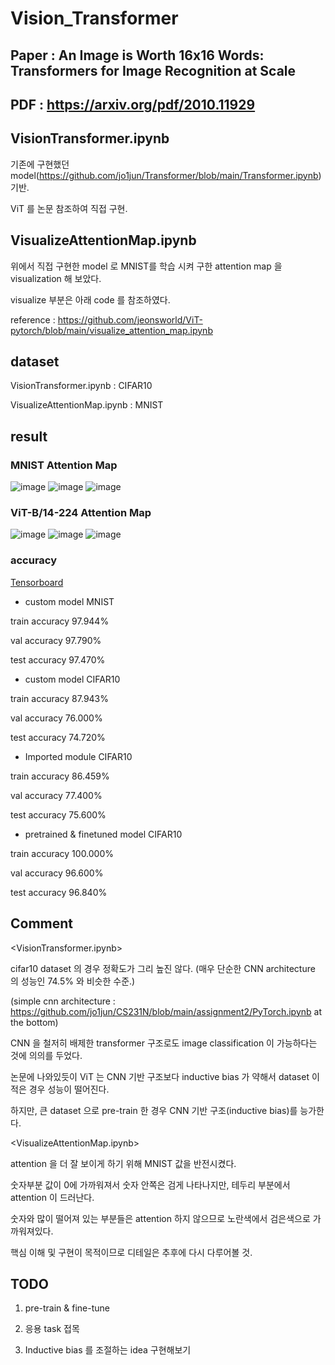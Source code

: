 # Vision_Transformer
## Paper : An Image is Worth 16x16 Words: Transformers for Image Recognition at Scale
## PDF : https://arxiv.org/pdf/2010.11929

## VisionTransformer.ipynb
기존에 구현했던 model(https://github.com/jo1jun/Transformer/blob/main/Transformer.ipynb) 기반.

ViT 를 논문 참조하여 직접 구현.

## VisualizeAttentionMap.ipynb
위에서 직접 구현한 model 로 MNIST를 학습 시켜 구한 attention map 을 visualization 해 보았다.

visualize 부분은 아래 code 를 참조하였다.

reference : https://github.com/jeonsworld/ViT-pytorch/blob/main/visualize_attention_map.ipynb

## dataset
VisionTransformer.ipynb : CIFAR10

VisualizeAttentionMap.ipynb : MNIST

## result
### MNIST Attention Map
![image](https://user-images.githubusercontent.com/68524289/117996078-cf4a4600-b37c-11eb-9d6d-c1e872ce0bd9.png)
![image](https://user-images.githubusercontent.com/68524289/117996156-e0935280-b37c-11eb-9a80-982f84886e11.png)
![image](https://user-images.githubusercontent.com/68524289/117996175-e426d980-b37c-11eb-8395-741f5a0506cc.png)

### ViT-B/14-224 Attention Map
![image](https://user-images.githubusercontent.com/68524289/117996596-3e279f00-b37d-11eb-8139-ba09f78a504b.png)
![image](https://user-images.githubusercontent.com/68524289/117996613-41228f80-b37d-11eb-9391-12ee37263343.png)
![image](https://user-images.githubusercontent.com/68524289/117996628-454ead00-b37d-11eb-8717-8135f57b7fac.png)

### accuracy

[Tensorboard](https://tensorboard.dev/experiment/UmmgbIlzQzefEK2i3jCvlQ/)
  
- custom model MNIST
  
train accuracy 97.944%

val accuracy 97.790%

test accuracy 97.470%

- custom model CIFAR10
  
train accuracy 87.943%

val accuracy 76.000%

test accuracy 74.720%

- Imported module CIFAR10

train accuracy 86.459%

val accuracy 77.400%

test accuracy 75.600%

- pretrained & finetuned model CIFAR10

train accuracy 100.000%

val accuracy 96.600%

test accuracy 96.840%

## Comment

<VisionTransformer.ipynb>

cifar10 dataset 의 경우 정확도가 그리 높진 않다. (매우 단순한 CNN architecture 의 성능인 74.5% 와 비슷한 수준.)

(simple cnn architecture : https://github.com/jo1jun/CS231N/blob/main/assignment2/PyTorch.ipynb at the bottom)

CNN 을 철저히 배제한 transformer 구조로도 image classification 이 가능하다는 것에 의의를 두었다.

논문에 나와있듯이 ViT 는 CNN 기반 구조보다 inductive bias 가 약해서 dataset 이 적은 경우 성능이 떨어진다.

하지만, 큰 dataset 으로 pre-train 한 경우 CNN 기반 구조(inductive bias)를 능가한다.

<VisualizeAttentionMap.ipynb>

attention 을 더 잘 보이게 하기 위해 MNIST 값을 반전시켰다. 

숫자부분 값이 0에 가까워져서 숫자 안쪽은 검게 나타나지만, 테두리 부분에서 attention 이 드러난다. 

숫자와 많이 떨어져 있는 부분들은 attention 하지 않으므로 노란색에서 검은색으로 가까워져있다.

핵심 이해 및 구현이 목적이므로 디테일은 추후에 다시 다루어볼 것.

## TODO
1. pre-train & fine-tune

2.  응용 task 접목

3.  Inductive bias 를 조절하는 idea 구현해보기
